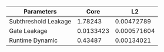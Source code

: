 | Parameters | Core | L2 |
| --- | --- | --- |
| Subthreshold Leakage | 1.78243 | 0.00472789 |
| Gate Leakage | 0.0133423 | 0.000571604 |
| Runtime Dynamic | 0.43487 | 0.00134021 |
